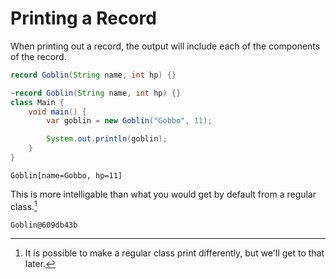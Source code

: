 # Printing a Record

When printing out a record, the output will include
each of the components of the record.

```java
record Goblin(String name, int hp) {}
```
```java
~record Goblin(String name, int hp) {}
class Main {
    void main() {
        var goblin = new Goblin("Gobbo", 11);

        System.out.println(goblin);
    }
}
```
```
Goblin[name=Gobbo, hp=11]
```

This is more intelligable than what you would get by default from a regular class.[^possible]

```
Goblin@609db43b
```

[^possible]: It is possible to make a regular class print differently, but we'll get to that later.